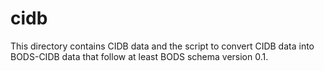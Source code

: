 # cidb

This directory contains CIDB data and the script to convert CIDB data
into BODS-CIDB data that follow at least BODS schema version 0.1.
